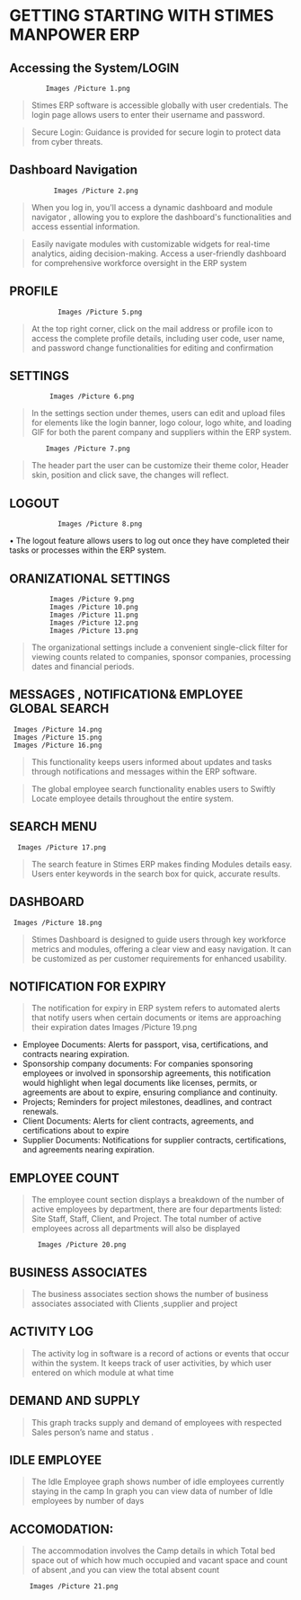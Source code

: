 # GETTING STARTING WITH STIMES MANPOWER  ERP
## Accessing the System/LOGIN

             Images /Picture 1.png

>	Stimes ERP software is accessible globally with user credentials. The login page  allows users to enter their username and password.

>	Secure Login:
Guidance is provided for secure login to protect data from cyber threats.
## Dashboard Navigation
               Images /Picture 2.png

>	When you log in, you'll access a dynamic dashboard and module navigator , allowing you to explore the dashboard's functionalities and access essential information. 

>	Easily navigate modules with customizable widgets for real-time analytics, aiding decision-making. Access a user-friendly dashboard for comprehensive  workforce oversight in the ERP system
## PROFILE
                Images /Picture 5.png 

>	At the top right corner, click on the mail address or profile icon to access the complete profile details, including user code, user name, and password change functionalities for editing and confirmation

## SETTINGS
              Images /Picture 6.png

>In the settings section under themes, users can edit and upload files for elements like the login banner, logo colour, logo white, and loading GIF for both the parent company and suppliers within the ERP system.

             Images /Picture 7.png
>	The header part the user can be customize their theme color, Header skin, position and click save, the changes will reflect. 

## LOGOUT 
                Images /Picture 8.png
•	The logout feature allows users to log out once they have completed their tasks or processes within the ERP system.


## ORANIZATIONAL SETTINGS
              Images /Picture 9.png
              Images /Picture 10.png
              Images /Picture 11.png
              Images /Picture 12.png
              Images /Picture 13.png

>	The organizational settings include a convenient single-click filter for viewing counts related to companies, sponsor companies, processing dates and financial periods. 

## MESSAGES , NOTIFICATION& EMPLOYEE GLOBAL SEARCH 
     Images /Picture 14.png 
     Images /Picture 15.png  
     Images /Picture 16.png

>This functionality keeps users informed about updates and tasks through notifications and messages within the ERP software.

>	The global employee search functionality enables users to Swiftly Locate employee details throughout the entire system.

## SEARCH MENU 
      Images /Picture 17.png
>The search feature in Stimes ERP makes finding Modules details easy. Users enter keywords in the search box for quick, accurate results.
## DASHBOARD 
     Images /Picture 18.png
>	Stimes Dashboard is designed to guide users through key workforce metrics and modules, offering a clear view and easy navigation. It can be customized as per customer requirements for enhanced usability.

## NOTIFICATION FOR EXPIRY 
>The notification for expiry in ERP system refers to automated alerts that notify users when certain documents or items are approaching their expiration dates
Images /Picture 19.png

-	Employee Documents: Alerts for passport, visa, certifications, and contracts nearing expiration.
-	Sponsorship company documents: For companies sponsoring employees or involved in sponsorship agreements, this notification would highlight when legal documents like licenses, permits, or agreements are about to expire, ensuring compliance and continuity.
-	Projects; Reminders for project milestones, deadlines, and contract renewals.
-	Client Documents: Alerts for client contracts, agreements, and certifications about to expire
-	Supplier Documents: Notifications for supplier contracts, certifications, and agreements nearing expiration.

## EMPLOYEE COUNT 
>The employee count section displays a breakdown of the number of active employees by department, there are four departments listed: Site Staff, Staff, Client, and Project. The total number of active employees across all departments will also be displayed 

           Images /Picture 20.png

## BUSINESS ASSOCIATES
>The business associates section shows the number of business associates associated with Clients ,supplier and project


## ACTIVITY LOG
>The activity log in  software is a record of actions or events that occur within the system. It keeps track of user activities, by which user entered on which module at what time 

## DEMAND AND SUPPLY 
>This graph tracks supply and demand of employees with respected Sales person’s name and status . 
## IDLE EMPLOYEE 
>The Idle Employee graph shows number of idle employees  currently staying in the camp
In graph you can view data of number of Idle employees by number of days 

## ACCOMODATION: 
>The accommodation involves the Camp details in which Total bed space out of which how much occupied and vacant space and count of absent ,and you can view the total absent count
   
         Images /Picture 21.png
